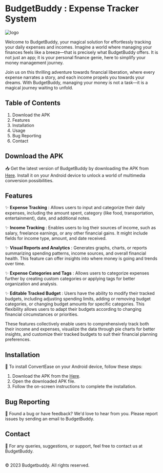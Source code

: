 # BudgetBuddy : Expense Tracker System


![logo](https://github.com/nishakuvalekar25/Budget_Buddy/assets/121301819/b792c106-236e-4efa-9a9e-67956b4f0353)


Welcome to BudgetBuddy, your magical solution for effortlessly tracking your daily expenses and incomes. Imagine a world where managing your finances feels like a breeze—that is precisely what BudgetBuddy offers. It is not just an app; it is your personal finance genie, here to simplify your money management journey. 

Join us on this thrilling adventure towards financial liberation, where every expense narrates a story, and each income propels you towards your dreams. With BudgetBuddy, managing your money is not a task—it is a magical journey waiting to unfold.

## Table of Contents
1. Download the APK
2. Features
3. Installation
4. Usage
5. Bug Reporting
6. Contact
   
## Download the APK
📥 Get the latest version of BudgetBuddy by downloading the APK from [Here](https://drive.google.com/file/d/1pgkWO0p-qbtFY6iD_wN3i93YEN8Zsmn5/view?usp=sharing). Install it on your Android device to unlock a world of multimedia conversion possibilities.

## Features
✨ **Expense Tracking** : Allows users to input and categorize their daily expenses, including the amount spent, category (like food, transportation, entertainment), date, and additional notes.

✨ **Income Tracking** : Enables users to log their sources of income, such as salary, freelance earnings, or any other financial gains. It might include fields for income type, amount, and date received.

✨ **Visual Reports and Analytics** : Generates graphs, charts, or reports summarizing spending patterns, income sources, and overall financial health. This feature can offer insights into where money is going and trends over time.

✨ **Expense Categories and Tags** : Allows users to categorize expenses further by creating custom categories or applying tags for better organization and analysis.

✨ **Editable Tracked Budget** : Users have the ability to modify their tracked budgets, including adjusting spending limits, adding or removing budget categories, or changing budget amounts for specific categories. This flexibility allows users to adapt their budgets according to changing financial circumstances or priorities.


These features collectively enable users to comprehensively track both their income and expenses, visualize the data through pie charts for better insights, and customize their tracked budgets to suit their financial planning preferences.

## Installation 
📲 To install ConvertEase on your Android device, follow these steps:

1. Download the APK from the [Here](https://drive.google.com/file/d/1pgkWO0p-qbtFY6iD_wN3i93YEN8Zsmn5/view?usp=sharing).
2. Open the downloaded APK file.
3. Follow the on-screen instructions to complete the installation.

## Bug Reporting
🐞 Found a bug or have feedback? We'd love to hear from you. Please report issues by sending an email to BudgetBuddy.

## Contact
📧 For any queries, suggestions, or support, feel free to contact us at BudgetBuddy.

##
© 2023 Budgetbuddy. All rights reserved.
